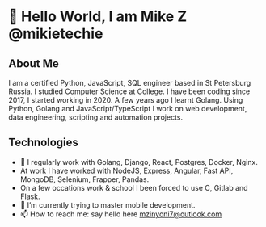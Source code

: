 # 👋 Hello World, I am Mike Z @mikietechie

## About Me

I am a certified Python, JavaScript, SQL engineer based in St Petersburg Russia. I studied Computer Science at College. I have been coding since 2017, I started working in 2020. A few years ago I learnt Golang. Using Python, Golang and JavaScript/TypeScript I work on web development, data engineering, scripting and automation projects.

## Technologies

- 👀 I regularly work with Golang, Django, React, Postgres, Docker, Nginx.
- At work I have worked with NodeJS, Express, Angular, Fast API, MongoDB, Selenium, Frapper, Pandas.
- On a few occations work & school I been forced to use C, Gitlab and Flask.
- 🌱 I’m currently trying to master mobile development.
- 📫 How to reach me: say hello here mzinyoni7@outlook.com
